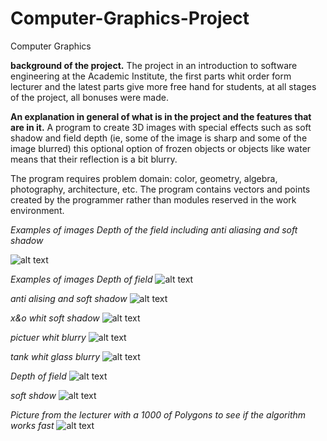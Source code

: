 # Computer-Graphics-Project
Computer Graphics

**background of the project.**
The project in an introduction to software engineering at the Academic Institute, the first parts 
whit order form lecturer and the latest parts give more free hand for students, 
at all stages of the project, all bonuses were made.

**An explanation in general of what is in the project and the features that are in it.**
A program to create 3D images with special effects such as soft shadow and field depth
(ie, some of the image is sharp and some of the image blurred) 
this optional option of frozen objects or objects like water means that their reflection is a bit blurry.


The program requires problem domain: color, geometry, algebra, photography, architecture, etc.
The program contains vectors and points created by the programmer rather than modules reserved in the work environment.

 *Examples of images  Depth of the field including anti aliasing and  soft shadow*

![alt text](https://github.com/yosfhaim0/Computer-Graphics-Project/blob/master/Targil1InMiniSoftwareEngineeringProject/images/MP2%20cliyndersAndSpheres%20OnlyBlack%20softshd%26dof.png?raw=true)

 *Examples of images  Depth of field*
![alt text](https://github.com/yosfhaim0/Computer-Graphics-Project/blob/master/Targil1InMiniSoftwareEngineeringProject/images/MP2%2031%20sphere%20and%20pearl%20antiAliasing%26dof.png?raw=true)

*anti alising and soft shadow*
![alt text](https://github.com/yosfhaim0/Computer-Graphics-Project/blob/master/Targil1InMiniSoftwareEngineeringProject/images/MP2%20cliyndersAndSpheres%20antiAliasing.png?raw=true)

*x&o whit soft shadow*
![alt text](https://github.com/yosfhaim0/Computer-Graphics-Project/blob/master/Targil1InMiniSoftwareEngineeringProject/images/MP2%20picturForZoomBackground%20softshad.png?raw=true)

*pictuer whit blurry*
![alt text](https://github.com/yosfhaim0/Computer-Graphics-Project/blob/master/Targil1InMiniSoftwareEngineeringProject/images/MP2%20spheras.png?raw=true)

*tank whit glass blurry*
![alt text](https://github.com/yosfhaim0/Computer-Graphics-Project/blob/master/Targil1InMiniSoftwareEngineeringProject/images/Syria%20tank%20position%20whit%20blurry.png?raw=true)

*Depth of field*
![alt text](https://github.com/yosfhaim0/Computer-Graphics-Project/blob/master/Targil1InMiniSoftwareEngineeringProject/images/Depth%20Of%20Field.png?raw=true)

*soft shdow*
![alt text](https://github.com/yosfhaim0/Computer-Graphics-Project/blob/master/Targil1InMiniSoftwareEngineeringProject/images/Soft%20Shadow%20Test.png?raw=true)

*Picture from the lecturer with a 1000 of Polygons to see if the algorithm works fast*
![alt text](https://github.com/yosfhaim0/Computer-Graphics-Project/blob/master/Targil1InMiniSoftwareEngineeringProject/images/teapot.png?raw=true)

